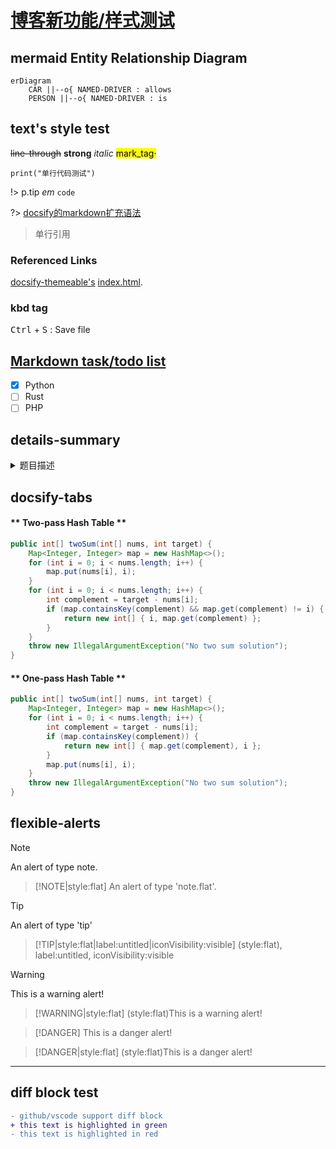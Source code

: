 # [博客新功能/样式测试](/uncategorized/test.md)

## mermaid Entity Relationship Diagram

```mermaid
erDiagram
    CAR ||--o{ NAMED-DRIVER : allows
    PERSON ||--o{ NAMED-DRIVER : is
```

## text's style test

~~line-through~~ **strong** *italic* <mark>mark_tag·</mark>

`print("单行代码测试")`

!> p.tip *em* `code`

?> [docsify的markdown扩充语法](https://docsify.js.org/#/zh-cn/helpers)

> 单行引用

### Referenced Links

[docsify-themeable's][1] [index.html][2].

[1]: https://jhildenbiddle.github.io/docsify-themeable/#/ "title:docsify-themeable"
[2]: https://github.com/jhildenbiddle/docsify-themeable/blob/master/docs/index.html "index.html"

### kbd tag

<kbd>Ctrl</kbd> + <kbd>S</kbd> : Save file

## [Markdown task/todo list](https://github.blog/2014-04-28-task-lists-in-all-markdown-documents/)

- [x] Python
- [ ] Rust
- [ ] PHP

## details-summary

<details>
<summary>题目描述</summary>
<blockquote>
<p>给定一个整数数组和一个目标值，找出数组中【和为目标值的两个数】，且元素不能重复</p>
<p></p>
<p>Given nums = [2, 7, 11, 15], target = 9,</p>
<p>Because nums[0] + nums[1] = 2 + 7 = 9,</p>
<p>return [0, 1].</p>
</blockquote>
</details>

## docsify-tabs

<!-- tabs:start -->

#### ** Two-pass Hash Table **

```java
public int[] twoSum(int[] nums, int target) {
    Map<Integer, Integer> map = new HashMap<>();
    for (int i = 0; i < nums.length; i++) {
        map.put(nums[i], i);
    }
    for (int i = 0; i < nums.length; i++) {
        int complement = target - nums[i];
        if (map.containsKey(complement) && map.get(complement) != i) {
            return new int[] { i, map.get(complement) };
        }
    }
    throw new IllegalArgumentException("No two sum solution");
}
```

#### ** One-pass Hash Table **

```java
public int[] twoSum(int[] nums, int target) {
    Map<Integer, Integer> map = new HashMap<>();
    for (int i = 0; i < nums.length; i++) {
        int complement = target - nums[i];
        if (map.containsKey(complement)) {
            return new int[] { map.get(complement), i };
        }
        map.put(nums[i], i);
    }
    throw new IllegalArgumentException("No two sum solution");
}
```

<!-- tabs:end -->

## flexible-alerts

> [!NOTE]
> An alert of type note.

> [!NOTE|style:flat]
> An alert of type 'note.flat'.

> [!TIP]
> An alert of type 'tip'

> [!TIP|style:flat|label:untitled|iconVisibility:visible]
> (style:flat), label:untitled, iconVisibility:visible

> [!WARNING]
> This is a warning alert!

> [!WARNING|style:flat]
> (style:flat)This is a warning alert!

> [!DANGER]
> This is a danger alert!

> [!DANGER|style:flat]
> (style:flat)This is a danger alert!


--- 

## diff block test

```diff
- github/vscode support diff block
+ this text is highlighted in green
- this text is highlighted in red
```
